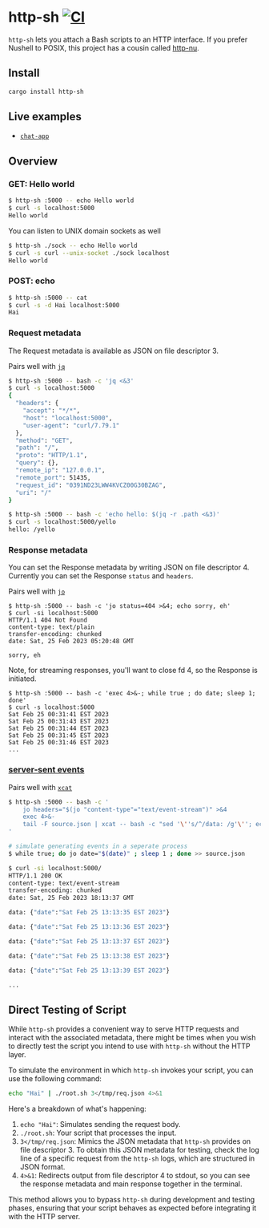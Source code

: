 # http-sh [![CI](https://github.com/cablehead/http-sh/actions/workflows/ci.yml/badge.svg)](https://github.com/cablehead/http-sh/actions/workflows/ci.yml)

`http-sh` lets you attach a Bash scripts to an HTTP interface. If you prefer
Nushell to POSIX, this project has a cousin called
[http-nu](https://github.com/cablehead/http-nu).

## Install

```bash
cargo install http-sh
```

## Live examples

- [`chat-app`](https://ndyg.cross.stream/projects/chat-app)

## Overview

### GET: Hello world

```bash
$ http-sh :5000 -- echo Hello world
$ curl -s localhost:5000
Hello world
```

You can listen to UNIX domain sockets as well

```bash
$ http-sh ./sock -- echo Hello world
$ curl -s curl --unix-socket ./sock localhost
Hello world
```

### POST: echo

```bash
$ http-sh :5000 -- cat
$ curl -s -d Hai localhost:5000
Hai
```

### Request metadata

The Request metadata is available as JSON on file descriptor 3.

Pairs well with [`jq`](https://github.com/stedolan/jq)

```bash
$ http-sh :5000 -- bash -c 'jq <&3'
$ curl -s localhost:5000
{
  "headers": {
    "accept": "*/*",
    "host": "localhost:5000",
    "user-agent": "curl/7.79.1"
  },
  "method": "GET",
  "path": "/",
  "proto": "HTTP/1.1",
  "query": {},
  "remote_ip": "127.0.0.1",
  "remote_port": 51435,
  "request_id": "0391ND23LWW4KVCZ00G30BZAG",
  "uri": "/"
}

$ http-sh :5000 -- bash -c 'echo hello: $(jq -r .path <&3)'
$ curl -s localhost:5000/yello
hello: /yello
```

### Response metadata

You can set the Response metadata by writing JSON on file descriptor 4.
Currently you can set the Response `status` and `headers`.

Pairs well with [`jo`](https://github.com/jpmens/jo)

```
$ http-sh :5000 -- bash -c 'jo status=404 >&4; echo sorry, eh'
$ curl -si localhost:5000
HTTP/1.1 404 Not Found
content-type: text/plain
transfer-encoding: chunked
date: Sat, 25 Feb 2023 05:20:48 GMT

sorry, eh
```

Note, for streaming responses, you'll want to close fd 4, so the Response is
initiated.

```
$ http-sh :5000 -- bash -c 'exec 4>&-; while true ; do date; sleep 1; done'
$ curl -s localhost:5000
Sat Feb 25 00:31:41 EST 2023
Sat Feb 25 00:31:43 EST 2023
Sat Feb 25 00:31:44 EST 2023
Sat Feb 25 00:31:45 EST 2023
Sat Feb 25 00:31:46 EST 2023
...
```

### [server-sent events](https://developer.mozilla.org/en-US/docs/Web/API/Server-sent_events/Using_server-sent_events)

Pairs well with [`xcat`](https://github.com/cablehead/xcat)

```bash
$ http-sh :5000 -- bash -c '
    jo headers="$(jo "content-type"="text/event-stream")" >&4
    exec 4>&-
    tail -F source.json | xcat -- bash -c "sed '\''s/^/data: /g'\''; echo;"
'

# simulate generating events in a seperate process
$ while true; do jo date="$(date)" ; sleep 1 ; done >> source.json

$ curl -si localhost:5000/
HTTP/1.1 200 OK
content-type: text/event-stream
transfer-encoding: chunked
date: Sat, 25 Feb 2023 18:13:37 GMT

data: {"date":"Sat Feb 25 13:13:35 EST 2023"}

data: {"date":"Sat Feb 25 13:13:36 EST 2023"}

data: {"date":"Sat Feb 25 13:13:37 EST 2023"}

data: {"date":"Sat Feb 25 13:13:38 EST 2023"}

data: {"date":"Sat Feb 25 13:13:39 EST 2023"}

...
```

## Direct Testing of Script

While `http-sh` provides a convenient way to serve HTTP requests and interact with the associated metadata, there might be times when you wish to directly test the script you intend to use with `http-sh` without the HTTP layer.

To simulate the environment in which `http-sh` invokes your script, you can use the following command:

```bash
echo "Hai" | ./root.sh 3</tmp/req.json 4>&1
```

Here's a breakdown of what's happening:

1. `echo "Hai"`: Simulates sending the request body.
2. `./root.sh`: Your script that processes the input.
3. `3</tmp/req.json`: Mimics the JSON metadata that `http-sh` provides on file descriptor 3. To obtain this JSON metadata for testing, check the log line of a specific request from the `http-sh` logs, which are structured in JSON format.
4. `4>&1`: Redirects output from file descriptor 4 to stdout, so you can see the response metadata and main response together in the terminal.

This method allows you to bypass `http-sh` during development and testing phases, ensuring that your script behaves as expected before integrating it with the HTTP server.
